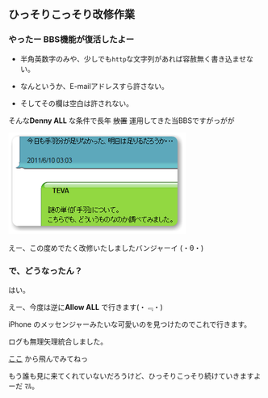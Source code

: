 ## ひっそりこっそり改修作業

### やったー BBS機能が復活したよー

* 半角英数字のみや、少しでも`http`な文字列があれば容赦無く書き込ませない。

* なんというか、E-mailアドレスすら許さない。

* そしてその欄は空白は許されない。

そんな**Denny ALL** な条件で長年 ~~放置~~ 運用してきた当BBSですがっがが

![img002](./img002.png)

えー、この度めでたく改修いたしましたバンジャーイ (・θ・)

### で、どうなったん？

はい。

えー、今度は逆に**Allow ALL** で行きます(・﹃・)

iPhone のメッセンジャーみたいな可愛いのを見つけたのでこれで行きます。

ログも無理矢理統合しました。

[ここ](../../BBS/index.php) から飛んでみてねっ

もう誰も見に来てくれていないだろうけど、ひっそりこっそり続けていきますよーだ ﾏﾙ。
